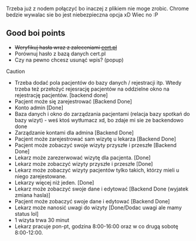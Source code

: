Trzeba już z nodem połączyć bo inaczej z plikiem nie moge zrobic.
Chrome bedzie wywalac sie bo jest niebezpieczna opcja xD
Wiec no :P

## Good boi points
- <s>Weryfikuj hasła wraz z zaleceniami [cert.pl](https://cert.pl/posts/2022/01/rekomendacje-techniczne-systemow-uwierzytelniania/)</s>
- Porównuj hasło z bazą danych cert.pl
- Czy na pewno chcesz usunąć wpis? (popup)

>[!CAUTION]
>- Trzeba dodać pola pacjentów do bazy danych / rejestracji itp. Wtedy trzeba też przełożyć rejesrację pacjentów na oddzielne okno na rejestrację pacjentów. [backend done]
>- Pacjent może się zarejestrować [Backend Done]
>- Konto admin [Done]
>- Baza danych i okno do zarządzania pacjentami (relacja bazy spotkań do bazy wizyt) - weś ktoś wytłumacz xd, bo zdaje mi sie ze backendowo done
>- Zarządzanie kontami dla admina [Backend Done]
>- Pacjent może zarejestrować sam wizytę u lekarza [Backend Done]
>- Pacjent może zobaczyć swoje wizyty przyszłe i przeszłe [Backend Done]
>- Lekarz może zarezerwować wizytę dla pacjenta. [Done]
>- Lekarz może zobaczyć wizyty przyszłe i przeszłe [Done]
>- Lekarz może zobaczyć wizyty pacjentów tylko takich, którzy mieli u niego zarejestowane.
>- Lekarzy więcej niż jeden. [Done]
>- Lekarz może zobaczyć swoje dane i edytować [Backend Done (wyjatek zmiana hasla)]
>- Pacjent może zobaczyć swoje dane i edytować [Backend Done]
>- Lekarz może nanosić uwagi do wizyty [Done/Dodac uwagi ale mamy status lol]
>- 1 wizyta trwa 30 minut
>- Lekarz pracuje pon-pt, godzina 8:00-16:00 oraz w co drugą sobotę 8:00-12:00.